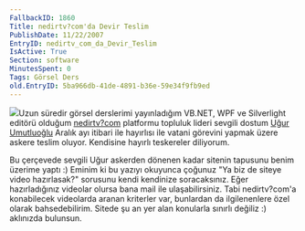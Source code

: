 ```yaml
---
FallbackID: 1860
Title: nedirtv?com'da Devir Teslim
PublishDate: 11/22/2007
EntryID: nedirtv_com_da_Devir_Teslim
IsActive: True
Section: software
MinutesSpent: 0
Tags: Görsel Ders
old.EntryID: 5ba966db-41de-4891-b36e-59e34f9fb9ed
---
```

![](http://cdn.daron.yondem.com/assets/1860/nedirtv_logo.png)Uzun
süredir görsel derslerimi yayınladığım VB.NET, WPF ve Silverlight
editörü olduğum [nedirtv?com](http://www.nedirtv.com) platformu topluluk
lideri sevgili dostum [Uğur Umutluoğlu](http://umutluoglu.blogspot.com/)
Aralık ayı itibari ile hayırlısı ile vatani görevini yapmak üzere askere
teslim oluyor. Kendisine hayırlı teskereler diliyorum.

Bu çerçevede sevgili Uğur askerden dönenen kadar sitenin tapusunu benim
üzerime yaptı :) Eminim ki bu yazıyı okuyunca çoğunuz "Ya biz de siteye
video hazırlasak?" sorusunu kendi kendinize soracaksınız. Eğer
hazırladığınız videolar olursa bana mail ile ulaşabilirsiniz. Tabi
nedirtv?com'a konabilecek videolarda aranan kriterler var, bunlardan da
ilgilenenlere özel olarak bahsedebilirim. Sitede şu an yer alan
konularla sınırlı değiliz :) aklınızda bulunsun.



